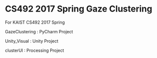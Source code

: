 # CS492 2017 Spring Gaze Clustering

For KAIST CS492 2017 Spring

GazeClustering : PyCharm Project

Unity_Visual : Unity Project

clusterUI : Processing Project
